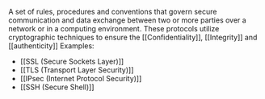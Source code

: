A set of rules, procedures and conventions that govern secure communication and data exchange between two or more parties over a network or in a computing environment. These protocols utilize cryptographic techniques to ensure the [[Confidentiality]], [[Integrity]] and [[authenticity]] 
Examples:
- [[SSL (Secure Sockets Layer)]]
- [[TLS (Transport Layer Security)]]
- [[IPsec (Internet Protocol Security)]]
- [[SSH (Secure Shell)]]